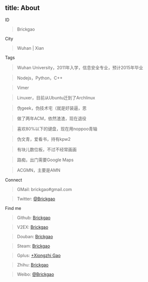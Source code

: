title: About
---

ID

> Brickgao

City

> Wuhan | Xian

Tags

> Wuhan University，2011年入学，信息安全专业，预计2015年毕业

> Nodejs，Python，C++

> Vimer

> Linuxer，目前从Ubuntu迁到了Archlinux

> 伪geek，伪技术宅（就是好装逼，恩

> 做了两年ACM，依然渣渣，现在退役

> 喜欢80%以下的键盘，现在用noppoo青轴

> 伪文青，爱看书，持有kpw2

> 有块儿数位板，不过不经常画画

> 路痴，出门需要Google Maps

> ACGMN，主要是AMN

Connect

> GMail: brickgao#gmail.com

> Twitter: [@Brickgao](https://twitter.com/Brickgao "Twitter")

Find me

> Github: [Brickgao](https://github.com/brickgao "Github")

> V2EX: [Brickgao](http://v2ex.com/member/brickgao "V2EX")

> Douban: [Brickgao](http://www.douban.com/people/52749503/ "Douban")

> Steam: [Brickgao](http://steamcommunity.com/id/brickgao "Steam")

> Gplus: [+Xiongzhi Gao](https://plus.google.com/101935445016350272231 "Gplus")

> Zhihu: [Brickgao](http://www.zhihu.com/people/brickgao "Zhihu")

> Weibo: [@Brickgao](http://weibo.com/brickgao "Weibo")

